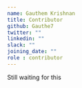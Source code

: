 ```yaml
---
name: Gauthem Krishnan
title: Contributor
github: Gauthe7
twitter: ""
linkedin: ""
slack: ""
joining_date: ""
role : contributor
---
```


Still waiting for this
